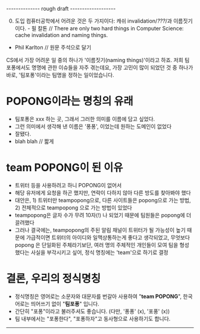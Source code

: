 -------------- rough draft -------------------


0. 도입
컴퓨터공학에서 어려운 것은 두 가지이다: 캐쉬 invalidation/*???*/과 이름짓기이다. - 필 칼톤
// There are only two hard things in Computer Science: cache invalidation and naming things.
- Phil Karlton
// 원문 주석으로 달기

CS에서 가장 어려운 일 중의 하나가 '이름짓기(naming things)'이라고 하죠.
저희 팀포퐁에서도 명명에 관한 이슈들을 자주 겪는데요, 가장 고민이 많이 되었던 것 중 하나가 바로, '팀포퐁'이라는 팀명을 정하는 일이었습니다.

# POPONG이라는 명칭의 유래
- 팀포퐁은 xxx 하는 곳, 그래서 그러한 의미를 이름에 담고 싶었다.
- 그런 의미에서 생각해 낸 이름은 '퐁퐁', 이었는데 원하는 도메인이 없었다 
- 잘됐다.
- blah blah // 짧게

# team POPONG이 된 이유
- 트위터 등을 사용하려고 하니 POPONG이 없어서 
- 해당 유저에게 요청을 하곤 했지만, 연락이 다하지 않아 다른 방도를 찾아봐야 했다
- 대안은, 1) 트위터만 teampopong으로, 다른 사이트들은 popong으로 가는 방법, 2) 전체적으로 teampopong 으로 가는 방법이 있었다
- teampopong은 글자 수가 무려 10자(!) 나 되었기 때문에 팀원들은 popong에 더 끌려했다
- 그러나 결국에는, teampopong의 주된 알림 채널이 트위터가 될 가능성이 높기 때문에 가급적이면 트위터의 아이디와 일맥상통하는게 좋다고 생각되었고, 
무엇보다 popong 은 단일화된 주체라기보단, 여러 명의 주체적인 개인들이 모여 팀을 형성했다는 사실을 부각시키고 싶어, 정식 명칭에는 'team'으로 하기로 결정

# 결론, 우리의 정식명칭
- 정식명칭은 영어로는 소문자와 대문자를 번갈아 사용하여 "**team POPONG**", 한국어로는 띄어쓰기 없이 "**팀포퐁**" 입니다. 
- 간단히 "포퐁"이라고 불러주셔도 좋습니다. (다만, '퐁퐁' (x), '포풍' (x)) 
- 팀 내부에서는 "포퐁한다", "포퐁하자"고 동사형으로 사용하기도 합니다.

---------------------------------------------
